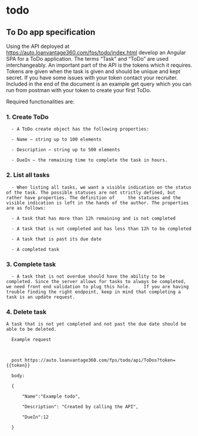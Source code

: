 # todo
## To Do app specification 

 

Using the API deployed at https://auto.loanvantage360.com/fps/todo/index.html develop an Angular SPA for a ToDo application. The terms “Task” and “ToDo” are used interchangeably. An important part of the API is the tokens which it requires. Tokens are given when the task is given and should be unique and kept secret. If you have some issues with your token contact your recruiter. Included in the end of the document is an example get query which you can run from postman with your token to create your first ToDo. 

 

Required functionalities are: 

 

### 1. Create ToDo 
``` 
  - A ToDo create object has the following properties: 

  - Name – string up to 100 elements 

  - Description – string up to 500 elements 

  - DueIn – the remaining time to complete the task in hours. 
```

 
### 2. List all tasks 

 

```
  - When listing all tasks, we want a visible indication on the status of the task. The possible statuses are not strictly defined, but rather have properties. The definition of     the statuses and the visible indication is left in the hands of the author. The properties are as follows: 

  - A task that has more than 12h remaining and is not completed 

  - A task that is not completed and has less than 12h to be completed 

  - A task that is past its due date 

  - A completed task
```

 

### 3. Complete task 

```
  - A task that is not overdue should have the ability to be completed. Since the server allows for tasks to always be completed, we need front end validation to plug this hole.     If you are having trouble finding the right endpoint, keep in mind that completing a task is an update request. 
```

 

### 4. Delete task 

 
``` A task that is not yet completed and not past the due date should be able to be deleted.  ```

 

```
  Example request 



  post https://auto.loanvantage360.com/fps/todo/api/ToDos?token={{token}} 

  body: 

  { 

      "Name":"Example todo", 

      "Description": "Created by calling the API", 

      "DueIn":12 

  }
``` 

